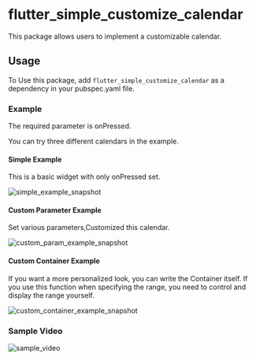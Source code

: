 # flutter_simple_customize_calendar

This package allows users to implement a customizable calendar.

## Usage
To Use this package, add ```flutter_simple_customize_calendar``` as a dependency in your pubspec.yaml file.

### Example
The required parameter is onPressed.

You can try three different calendars in the example.

#### Simple Example
This is a basic widget with only onPressed set.

![simple_example_snapshot](https://github.com/openusen/flutter_simple_customize_calendar/blob/master/example/sample_image/simple_example_snapshot.png)

#### Custom Parameter Example
Set various parameters,Customized this calendar.

![custom_param_example_snapshot](https://github.com/openusen/flutter_simple_customize_calendar/blob/master/example/sample_image/custom_param_snapshot.png)

#### Custom Container Example
If you want a more personalized look, you can write the Container itself.
If you use this function when specifying the range, you need to control and display the range yourself.

![custom_container_example_snapshot](https://github.com/openusen/flutter_simple_customize_calendar/blob/master/example/sample_image/custom_container_snapshot.png)


### Sample Video
![sample_video](https://github.com/openusen/flutter_simple_customize_calendar/blob/master/example/sample_video/sample_video.gif)
